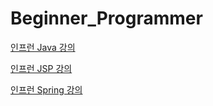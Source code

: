 # Beginner_Programmer

[인프런 Java 강의](https://www.inflearn.com/course/실전-자바_java-renew)

[인프런 JSP 강의](https://www.inflearn.com/course/실전_jsp-renew)

[인프런 Spring 강의](https://www.inflearn.com/course/스프링-프레임워크_renew)
